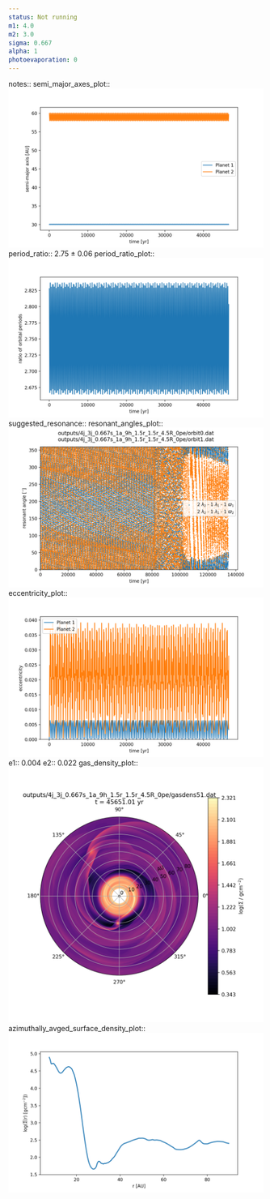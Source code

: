 ```yaml
---
status: Not running
m1: 4.0
m2: 3.0
sigma: 0.667
alpha: 1
photoevaporation: 0
---
```


notes::
semi_major_axes_plot:: ![semi_major_axes_4j_3j_0.667s_1a_9h_1.5r_1.5r_4.5R_0pe.png](plots/semi_major_axes/semi_major_axes_4j_3j_0.667s_1a_9h_1.5r_1.5r_4.5R_0pe.png)
period_ratio:: 2.75 ± 0.06
period_ratio_plot:: ![period_ratio_4j_3j_0.667s_1a_9h_1.5r_1.5r_4.5R_0pe.png](plots/period_ratio/period_ratio_4j_3j_0.667s_1a_9h_1.5r_1.5r_4.5R_0pe.png)
suggested_resonance:: 
resonant_angles_plot:: ![resonant_angles_4j_3j_0.667s_1a_9h_1.5r_1.5r_4.5R_0pe.png](plots/resonant_angles/resonant_angles_4j_3j_0.667s_1a_9h_1.5r_1.5r_4.5R_0pe.png)
eccentricity_plot:: ![eccentricity_4j_3j_0.667s_1a_9h_1.5r_1.5r_4.5R_0pe.png](plots/eccentricity/eccentricity_4j_3j_0.667s_1a_9h_1.5r_1.5r_4.5R_0pe.png)
e1:: 0.004
e2:: 0.022
gas_density_plot:: ![gas_density_4j_3j_0.667s_1a_9h_1.5r_1.5r_4.5R_0pe.png](plots/gas_density/gas_density_4j_3j_0.667s_1a_9h_1.5r_1.5r_4.5R_0pe.png)
azimuthally_avged_surface_density_plot:: ![azimuthally_avged_surface_density_4j_3j_0.667s_1a_9h_1.5r_1.5r_4.5R_0pe.png](plots/azimuthally_avged_surface_density/azimuthally_avged_surface_density_4j_3j_0.667s_1a_9h_1.5r_1.5r_4.5R_0pe.png)
